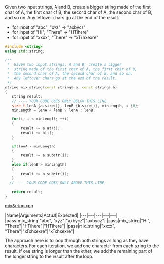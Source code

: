 Given two input strings, A and B, create a bigger string made of the first char of A, the first char of B, the second char of A, the second char of B, and so on. Any leftover chars go at the end of the result.

* for input of "abc", "xyz" → "axbycz"
* for input of "Hi", "There" → "HTihere"
* for input of "xxxx", "There" → "xTxhxexre"

```cpp
#include <string>
using std::string;

/**
 *  Given two input strings, A and B, create a bigger 
 *  string made of the first char of A, the first char of B, 
 *  the second char of A, the second char of B, and so on. 
 *  Any leftover chars go at the end of the result. 
 */
string mix_string(const string& a, const string& b)
{
   string result;
   // ---- YOUR CODE GOES ONLY BELOW THIS LINE
   size_t lenA {a.size()}, lenB {b.size()}, minLength, i {0};
   minLength = lenA < lenB ? lenA : lenB;

   for(i; i < minLength; ++i)
   {
       result += a.at(i);
       result += b[i];
   }

   if(lenA > minLength)
   {
       result += a.substr(i);
   }
   else if(lenB > minLength)
   {
       result += b.substr(i);
   }
  // ---- YOUR CODE GOES ONLY ABOVE THIS LINE
   
   return result;
}
```

[mixString.cpp](https://codecheck.io/files/23020920482acg6zblh1rt3re7d6appj705)

|Name|Arguments|Actual|Expected|
|---|---|---|---|---|
|pass|mix_string|"abc", "xyz"|"axbycz"|"axbycz"|
|pass|mix_string|"Hi", "There"|"HTihere"|"HTihere"|
|pass|mix_string|"xxxx", "There"|"xTxhxexre"|"xTxhxexre"|

The approach here is to loop through both strings as long as they have characters. For each iteration, we add one character from each string to the result. If one string is longer than the other, we add the remaining part of the longer string to the result after the loop.